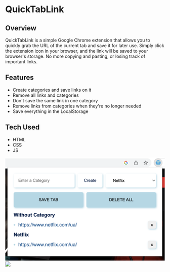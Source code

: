 # **QuickTabLink**

## **Overview**

QuickTabLink is a simple Google Chrome extension that allows you to quickly grab the URL of the current tab and save it for later use. Simply click the extension icon in your browser, and the link will be saved to your browser's storage. No more copying and pasting, or losing track of important links.

## **Features**

- Create categories and save links on it
- Remove all links and categories
- Don't save the same link in one category
- Remove links from categories when they're no longer needed
- Save everything in the LocalStorage

## **Tech Used**

-	HTML
-	CSS
-	JS

![](./screenshot.png)
[![](https://markdown-videos.deta.dev/youtube/v=UW_MLB6hyNM)](https://youtu.be/v=UW_MLB6hyNM)

